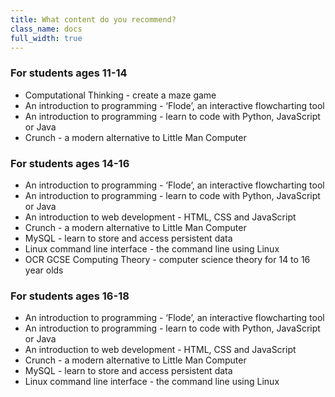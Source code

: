 ```yaml
---
title: What content do you recommend?
class_name: docs
full_width: true
---
```


### For students ages 11-14
- Computational Thinking - create a maze game
- An introduction to programming -  ‘Flode’, an interactive flowcharting tool
- An introduction to programming -  learn to code with Python, JavaScript or Java
- Crunch - a modern alternative to Little Man Computer

### For students ages 14-16
- An introduction to programming -  ‘Flode’, an interactive flowcharting tool
- An introduction to programming -  learn to code with Python, JavaScript or Java
- An introduction to web development -  HTML, CSS and JavaScript
- Crunch - a modern alternative to Little Man Computer
- MySQL - learn to store and access persistent data
- Linux command line interface - the command line using Linux
- OCR GCSE Computing Theory -  computer science theory for 14 to 16 year olds


### For students ages 16-18
- An introduction to programming -  ‘Flode’, an interactive flowcharting tool
- An introduction to programming -  learn to code with Python, JavaScript or Java
- An introduction to web development -  HTML, CSS and JavaScript
- Crunch - a modern alternative to Little Man Computer
- MySQL - learn to store and access persistent data
- Linux command line interface - the command line using Linux